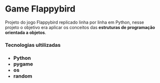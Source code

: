 <h1>Game Flappybird</h3>

<p>Projeto do jogo Flappybird replicado linha por linha em Python, nesse projeto o objetivo era aplicar os conceitos das <strong>estruturas de programação orientada a objetos</strong>.</p>

<h3>Tecnologias ultilizadas<h3>
<ul>
<li>Python</li>
<li>pygame</li>
<li>os</li>
<li>random</li>
</ul>
